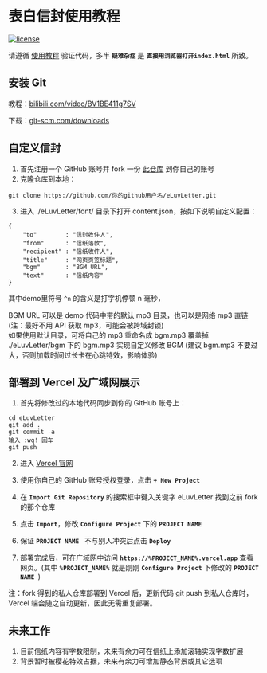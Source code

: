 # 表白信封使用教程

[![license](https://img.shields.io/github/license/george-chou/eLuvLetter.svg)](https://github.com/george-chou/eLuvLetter/blob/master/LICENSE)

请遵循 <a href='https://www.bilibili.com/video/BV1wp4y1W7aH' target='_blank'>使用教程</a> 验证代码，多半 **`疑难杂症`** 是 **`直接用浏览器打开index.html`** 所致。

## 安装 Git
教程：<a href="https://www.bilibili.com/video/BV1BE411g7SV" target="_blank">bilibili.com/video/BV1BE411g7SV</a>

下载：<a href="https://git-scm.com/downloads" target="_blank">git-scm.com/downloads</a>

## 自定义信封
1. 首先注册一个 GitHub 账号并 fork 一份 <a href='https://github.com/george-chou/eLuvLetter' target="_blank">此仓库</a> 到你自己的账号
2. 克隆仓库到本地：
```
git clone https://github.com/你的github用户名/eLuvLetter.git
```

3. 进入 ./eLuvLetter/font/ 目录下打开 content.json，按如下说明自定义配置：

```
{
    "to"        : "信封收件人",
    "from"      : "信纸落款",
    "recipient" : "信纸收件人",
    "title"     : "网页页签标题",
    "bgm"       : "BGM URL",
    "text"      : "信纸内容"
}
```

其中demo里符号 `^n` 的含义是打字机停顿 n 毫秒，

BGM URL 可以是 demo 代码中带的默认 mp3 目录，也可以是网络 mp3 直链(注：最好不用 API 获取 mp3，可能会被跨域封锁)
<br>
如果使用默认目录，可将自己的 mp3 重命名成 bgm.mp3 覆盖掉 ./eLuvLetter/bgm 下的 bgm.mp3 实现自定义修改 BGM (建议 bgm.mp3 不要过大，否则加载时间过长卡在心跳特效，影响体验)

## 部署到 Vercel 及广域网展示
1. 首先将修改过的本地代码同步到你的 GitHub 账号上：
```
cd eLuvLetter
git add .
git commit -a
输入 :wq! 回车
git push
```

2. 进入 <a href="https://vercel.com/login" target="_blank">Vercel 官网</a>

3. 使用你自己的 GitHub 账号授权登录，点击 **`+ New Project`**

4. 在 **`Import Git Repository`** 的搜索框中键入关键字 eLuvLetter 找到之前 fork 的那个仓库

5. 点击 **`Import`**，修改 **`Configure Project`** 下的 **`PROJECT NAME `**

6. 保证 **`PROJECT NAME `** 不与别人冲突后点击 **`Deploy`**

7. 部署完成后，可在广域网中访问 **`https://%PROJECT_NAME%.vercel.app`** 查看网页。(其中 **`%PROJECT_NAME%`** 就是刚刚 **`Configure Project`** 下修改的 **`PROJECT NAME `**)

注：fork 得到的私人仓库部署到 Vercel 后，更新代码 git push 到私人仓库时，Vercel 端会随之自动更新，因此无需重复部署。

## 未来工作
1. 目前信纸内容有字数限制，未来有余力可在信纸上添加滚轴实现字数扩展
2. 背景暂时被樱花特效占据，未来有余力可增加静态背景或其它选项